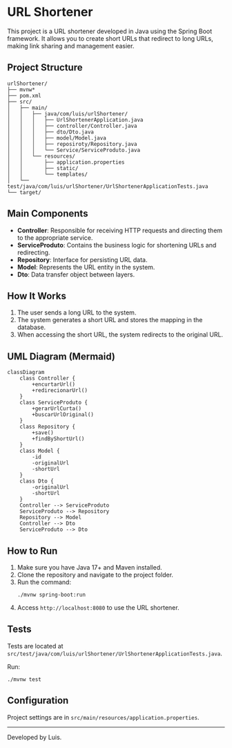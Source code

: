 
# URL Shortener

This project is a URL shortener developed in Java using the Spring Boot framework. It allows you to create short URLs that redirect to long URLs, making link sharing and management easier.

## Project Structure

```
urlShortener/
├── mvnw*
├── pom.xml
├── src/
│   ├── main/
│   │   ├── java/com/luis/urlShortener/
│   │   │   ├── UrlShortenerApplication.java
│   │   │   ├── controller/Controller.java
│   │   │   ├── dto/Dto.java
│   │   │   ├── model/Model.java
│   │   │   ├── reposiroty/Repository.java
│   │   │   └── Service/ServiceProduto.java
│   │   └── resources/
│   │       ├── application.properties
│   │       ├── static/
│   │       └── templates/
│   └── test/java/com/luis/urlShortener/UrlShortenerApplicationTests.java
└── target/
```

## Main Components

- **Controller**: Responsible for receiving HTTP requests and directing them to the appropriate service.
- **ServiceProduto**: Contains the business logic for shortening URLs and redirecting.
- **Repository**: Interface for persisting URL data.
- **Model**: Represents the URL entity in the system.
- **Dto**: Data transfer object between layers.

## How It Works

1. The user sends a long URL to the system.
2. The system generates a short URL and stores the mapping in the database.
3. When accessing the short URL, the system redirects to the original URL.

## UML Diagram (Mermaid)

```mermaid
classDiagram
    class Controller {
        +encurtarUrl()
        +redirecionarUrl()
    }
    class ServiceProduto {
        +gerarUrlCurta()
        +buscarUrlOriginal()
    }
    class Repository {
        +save()
        +findByShortUrl()
    }
    class Model {
        -id
        -originalUrl
        -shortUrl
    }
    class Dto {
        -originalUrl
        -shortUrl
    }
    Controller --> ServiceProduto
    ServiceProduto --> Repository
    Repository --> Model
    Controller --> Dto
    ServiceProduto --> Dto
```

## How to Run

1. Make sure you have Java 17+ and Maven installed.
2. Clone the repository and navigate to the project folder.
3. Run the command:
   ```
   ./mvnw spring-boot:run
   ```
4. Access `http://localhost:8080` to use the URL shortener.

## Tests

Tests are located at `src/test/java/com/luis/urlShortener/UrlShortenerApplicationTests.java`.

Run:
```
./mvnw test
```

## Configuration

Project settings are in `src/main/resources/application.properties`.

---

Developed by Luis.
